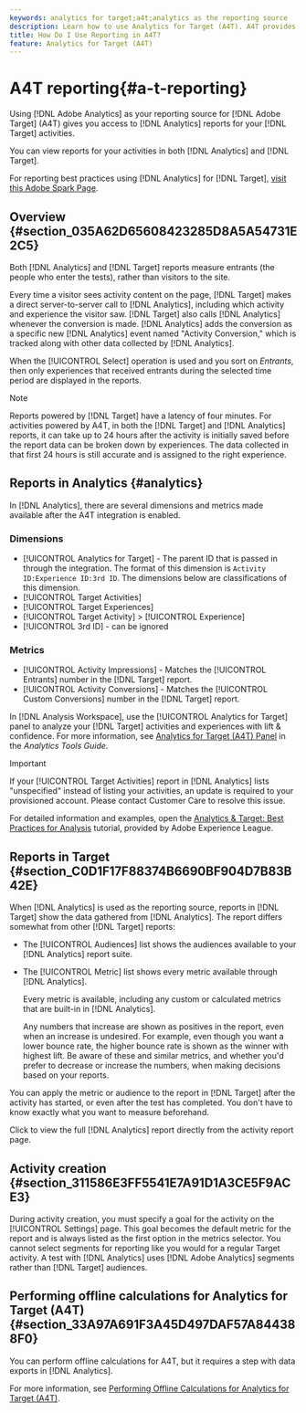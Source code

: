 ```yaml
---
keywords: analytics for target;a4t;analytics as the reporting source
description: Learn how to use Analytics for Target (A4T). A4T provides access to Analytics reports for Target activities that use Analytics metrics and audience segments.
title: How Do I Use Reporting in A4T?
feature: Analytics for Target (A4T)
---
```


# A4T reporting{#a-t-reporting}

Using [!DNL Adobe Analytics] as your reporting source for [!DNL Adobe Target] (A4T) gives you access to [!DNL Analytics] reports for your [!DNL Target] activities.

 You can view reports for your activities in both [!DNL Analytics] and [!DNL Target].

For reporting best practices using [!DNL Analytics] for [!DNL Target], [visit this Adobe Spark Page](https://spark.adobe.com/page/Lo3Spm4oBOvwF/).

## Overview {#section_035A62D65608423285D8A5A54731E2C5}

Both [!DNL Analytics] and [!DNL Target] reports measure entrants (the people who enter the tests), rather than visitors to the site.

Every time a visitor sees activity content on the page, [!DNL Target] makes a direct server-to-server call to [!DNL Analytics], including which activity and experience the visitor saw. [!DNL Target] also calls [!DNL Analytics] whenever the conversion is made. [!DNL Analytics] adds the conversion as a specific new [!DNL Analytics] event named "Activity Conversion," which is tracked along with other data collected by [!DNL Analytics].

When the [!UICONTROL Select] operation is used and you sort on *Entrants*, then only experiences that received entrants during the selected time period are displayed in the reports.

>[!NOTE]
>
>Reports powered by [!DNL Target] have a latency of four minutes. For activities powered by A4T, in both the [!DNL Target] and [!DNL Analytics] reports, it can take up to 24 hours after the activity is initially saved before the report data can be broken down by experiences. The data collected in that first 24 hours is still accurate and is assigned to the right experience.

## Reports in Analytics {#analytics}

In [!DNL Analytics], there are several dimensions and metrics made available after the A4T integration is enabled.

### Dimensions

* [!UICONTROL Analytics for Target] - The parent ID that is passed in through the integration. The format of this dimension is `Activity ID:Experience ID:3rd ID`. The dimensions below are classifications of this dimension.
* [!UICONTROL Target Activities]
* [!UICONTROL Target Experiences]
* [!UICONTROL Target Activity] > [!UICONTROL Experience]
* [!UICONTROL 3rd ID] - can be ignored

### Metrics

* [!UICONTROL Activity Impressions] - Matches the [!UICONTROL Entrants] number in the [!DNL Target] report.
* [!UICONTROL Activity Conversions] - Matches the [!UICONTROL Custom Conversions] number in the [!DNL Target] report.

In [!DNL Analysis Workspace], use the [!UICONTROL Analytics for Target] panel to analyze your [!DNL Target] activities and experiences with lift & confidence. For more information, see [Analytics for Target (A4T) Panel](https://experienceleague.adobe.com/docs/analytics/analyze/analysis-workspace/panels/a4t-panel.html) in the *Analytics Tools Guide*.

>[!IMPORTANT]
>
>If your [!UICONTROL Target Activities] report in [!DNL Analytics] lists "unspecified" instead of listing your activities, an update is required to your provisioned account. Please contact Customer Care to resolve this issue.

For detailed information and examples, open the [Analytics & Target: Best Practices for Analysis](https://spark.adobe.com/page/Lo3Spm4oBOvwF/) tutorial, provided by Adobe Experience League.

## Reports in Target {#section_C0D1F17F88374B6690BF904D7B83B42E}

When [!DNL Analytics] is used as the reporting source, reports in [!DNL Target] show the data gathered from [!DNL Analytics]. The report differs somewhat from other [!DNL Target] reports:

* The [!UICONTROL Audiences] list shows the audiences available to your [!DNL Analytics] report suite. 
* The [!UICONTROL Metric] list shows every metric available through [!DNL Analytics].

  Every metric is available, including any custom or calculated metrics that are built-in in [!DNL Analytics].

  Any numbers that increase are shown as positives in the report, even when an increase is undesired. For example, even though you want a lower bounce rate, the higher bounce rate is shown as the winner with highest lift. Be aware of these and similar metrics, and whether you'd prefer to decrease or increase the numbers, when making decisions based on your reports.

You can apply the metric or audience to the report in [!DNL Target] after the activity has started, or even after the test has completed. You don't have to know exactly what you want to measure beforehand.

Click to view the full [!DNL Analytics] report directly from the activity report page.

## Activity creation {#section_311586E3FF5541E7A91D1A3CE5F9ACE3}

During activity creation, you must specify a goal for the activity on the [!UICONTROL Settings] page. This goal becomes the default metric for the report and is always listed as the first option in the metrics selector. You cannot select segments for reporting like you would for a regular Target activity. A test with [!DNL Analytics] uses [!DNL Adobe Analytics] segments rather than [!DNL Target] audiences.

## Performing offline calculations for Analytics for Target (A4T) {#section_33A97A691F3A45D497DAF57A844388F0}

You can perform offline calculations for A4T, but it requires a step with data exports in [!DNL Analytics].

For more information, see [Performing Offline Calculations for Analytics for Target (A4T)](/help/c-reports/conversion-rate.md#concept_0D0002A1EBDF420E9C50E2A46F36629B). 
